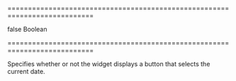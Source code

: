 ===========================================================================
<!--default-->false<!--/default-->
<!--type-->Boolean<!--/type-->
===========================================================================

<!--shortDescription-->
Specifies whether or not the widget displays a button that selects the current date.
<!--/shortDescription-->

<!--fullDescription-->

<!--/fullDescription-->